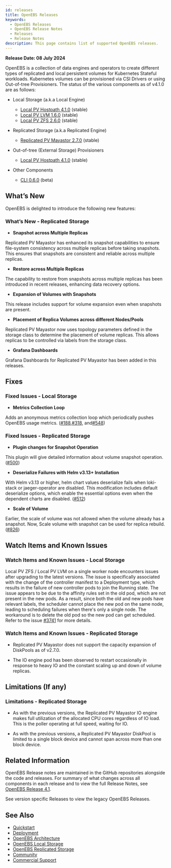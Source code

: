 ```yaml
---
id: releases
title: OpenEBS Releases
keywords:
  - OpenEBS Releases
  - OpenEBS Release Notes
  - Releases
  - Release Notes
description: This page contains list of supported OpenEBS releases.
---
```


**Release Date: 08 July 2024**

OpenEBS is a collection of data engines and operators to create different types of replicated and local persistent volumes for Kubernetes Stateful workloads. Kubernetes volumes can be provisioned via CSI Drivers or using Out-of-tree Provisioners.
The status of the various components as of v4.1.0 are as follows:

- Local Storage (a.k.a Local Engine)
  - [Local PV Hostpath 4.1.0](https://github.com/openebs/dynamic-localpv-provisioner) (stable)
  - [Local PV LVM 1.6.0](https://github.com/openebs/lvm-localpv) (stable)
  - [Local PV ZFS 2.6.0](https://github.com/openebs/zfs-localpv) (stable)

- Replicated Storage (a.k.a Replicated Engine)
  - [Replicated PV Mayastor 2.7.0](https://github.com/openebs/mayastor) (stable)

- Out-of-tree (External Storage) Provisioners 
  - [Local PV Hostpath 4.1.0](https://github.com/openebs/dynamic-localpv-provisioner) (stable)

- Other Components
  - [CLI 0.6.0](https://github.com/openebs/openebsctl) (beta)

## What’s New

OpenEBS is delighted to introduce the following new features:

### What’s New - Replicated Storage

- **Snapshot across Multiple Replicas**

Replicated PV Mayastor has enhanced its snapshot capabilities to ensure file-system consistency across multiple replicas before taking snapshots. This ensures that snapshots are consistent and reliable across multiple replicas.

- **Restore across Multiple Replicas**

The capability to restore from snapshots across multiple replicas has been introduced in recent releases, enhancing data recovery options​.

- **Expansion of Volumes with Snapshots**

This release includes support for volume expansion even when snapshots are present.

- **Placement of Replica Volumes across different Nodes/Pools**

Replicated PV Mayastor now uses topology parameters defined in the storage class to determine the placement of volume replicas. This allows replicas to be controlled via labels from the storage class.

- **Grafana Dashboards**

Grafana Dashboards for Replicated PV Mayastor has been added in this releases.

## Fixes

### Fixed Issues - Local Storage

- **Metrics Collection Loop**

Adds an anonymous metrics collection loop which periodically pushes OpenEBS usage metrics. ([#188](https://github.com/openebs/dynamic-localpv-provisioner/pull/188),[#318](https://github.com/openebs/lvm-localpv/pull/318), and[#548](https://github.com/openebs/zfs-localpv/pull/548))

### Fixed Issues - Replicated Storage

- **Plugin changes for Snapshot Operation**

This plugin will give detailed information about volume snapshot operation. ([#500](https://github.com/openebs/mayastor-extensions/pull/500))

- **Deserialize Failures with Helm v3.13+ Installation**

With Helm v3.13 or higher, helm chart values deserialize fails when loki-stack or jaeger-operator are disabled. This modification includes default deserialize options, which enable the essential options even when the dependent charts are disabled. ([#512](https://github.com/openebs/mayastor-extensions/pull/512))

- **Scale of Volume**

Earlier, the scale of volume was not allowed when the volume already has a snapshot. Now, Scale volume with snapshot can be used for replica rebuild. ([#826](https://github.com/openebs/mayastor-control-plane/pull/826))

## Watch Items and Known Issues

### Watch Items and Known Issues - Local Storage

Local PV ZFS / Local PV LVM on a single worker node encounters issues after upgrading to the latest versions. The issue is specifically associated with the change of the controller manifest to a Deployment type, which results in the failure of new controller pods to join the Running state. The issue appears to be due to the affinity rules set in the old pod, which are not present in the new pods. As a result, since both the old and new pods have relevant labels, the scheduler cannot place the new pod on the same node, leading to scheduling failures when there's only a single node.
The workaround is to delete the old pod so the new pod can get scheduled. Refer to the issue [#3741](https://github.com/openebs/openebs/issues/3751) for more details.

### Watch Items and Known Issues - Replicated Storage

- Replicated PV Mayastor does not support the capacity expansion of DiskPools as of v2.7.0.

- The IO engine pod has been observed to restart occasionally in response to heavy IO and the constant scaling up and down of volume replicas.

## Limitations (If any)

### Limitations - Replicated Storage

- As with the previous versions, the Replicated PV Mayastor IO engine makes full utilization of the allocated CPU cores regardless of IO load. This is the poller operating at full speed, waiting for IO.

- As with the previous versions, a Replicated PV Mayastor DiskPool is limited to a single block device and cannot span across more than one block device.

## Related Information

OpenEBS Release notes are maintained in the GitHub repositories alongside the code and releases. For summary of what changes across all components in each release and to view the full Release Notes, see [OpenEBS Release 4.1](https://github.com/openebs/openebs/releases/tag/v4.1.0).

See version specific Releases to view the legacy OpenEBS Releases.

## See Also

- [Quickstart](./quickstart-guide/installation.md)
- [Deployment](./deploy-a-test-application.md)
- [OpenEBS Architecture](./concepts/architecture.md)
- [OpenEBS Local Storage](./concepts/data-engines/local-storage.md)
- [OpenEBS Replicated Storage](./concepts/data-engines/replicated-storage.md)
- [Community](community.md)
- [Commercial Support](commercial-support.md)